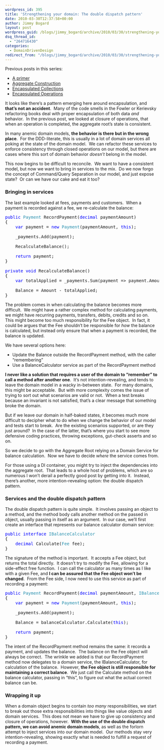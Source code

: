 ```yaml
---
wordpress_id: 395
title: 'Strengthening your domain: The double dispatch pattern'
date: 2010-03-30T12:37:58+00:00
author: Jimmy Bogard
layout: post
wordpress_guid: /blogs/jimmy_bogard/archive/2010/03/30/strengthening-your-domain-the-double-dispatch-pattern.aspx
dsq_thread_id:
  - "264716430"
categories:
  - DomainDrivenDesign
redirect_from: "/blogs/jimmy_bogard/archive/2010/03/30/strengthening-your-domain-the-double-dispatch-pattern.aspx/"
---
```

Previous posts in this series:

  * [A primer](https://lostechies.com/blogs/jimmy_bogard/archive/2010/02/03/strengthening-your-domain-a-primer.aspx)
  * [Aggregate Construction](https://lostechies.com/blogs/jimmy_bogard/archive/2010/02/23/strengthening-your-domain-aggregate-construction.aspx)
  * [Encapsulated Collections](https://lostechies.com/blogs/jimmy_bogard/archive/2010/03/10/strengthening-your-domain-encapsulated-collections.aspx)
  * [Encapsulated Operations](https://lostechies.com/blogs/jimmy_bogard/archive/2010/03/24/strengthening-your-domain-encapsulating-operations.aspx)

It looks like there’s a pattern emerging here around encapsulation, and **that’s not an accident**.&#160; Many of the code smells in the Fowler or Kerievsky refactoring books deal with proper encapsulation of both data _and_ behavior.&#160; In the previous post, we looked at closure of operations, that when an operation is completed, the aggregate root’s state is consistent.

In many anemic domain models, **the behavior is there but in the wrong place**.&#160; For the DDD-literate, this is usually in a lot of domain services all poking at the state of the domain model.&#160; We can refactor these services to enforce consistency through closed operations on our model, but there are cases where this sort of domain behavior _doesn’t_ belong in the model.

This now begins to be difficult to reconcile.&#160; We want to have a consistent model, but now we want to bring in services to the mix.&#160; Do we now forgo the concept of Command/Query Separation in our model, and just expose state?&#160; Or can we have our cake and eat it too?

### 

### Bringing in services

The last example looked at fees, payments and customers.&#160; When a payment is recorded against a fee, we re-calculate the balance:

<pre><span style="color: blue">public </span><span style="color: #2b91af">Payment </span>RecordPayment(<span style="color: blue">decimal </span>paymentAmount)
{
    <span style="color: blue">var </span>payment = <span style="color: blue">new </span><span style="color: #2b91af">Payment</span>(paymentAmount, <span style="color: blue">this</span>);

    _payments.Add(payment);

    RecalculateBalance();

    <span style="color: blue">return </span>payment;
}

<span style="color: blue">private void </span>RecalculateBalance()
{
    <span style="color: blue">var </span>totalApplied = _payments.Sum(payment =&gt; payment.Amount);
    
    Balance = Amount - totalApplied;
}</pre>

[](http://11011.net/software/vspaste)

The problem comes in when calculating the balance becomes more difficult.&#160; We might have a rather complex method for calculating payments, we might have recurring payments, transfers, debits, credits and so on.&#160; This might become too much responsibility for the Fee object.&#160; In fact, it could be argues that the Fee shouldn’t be responsible for _how_ the balance is calculated, but instead only ensure that when a payment is recorded, the balance is updated.

We have several options here:

  * Update the Balance outside the RecordPayment method, with the caller “remembering”
  * Use a BalanceCalculator service as part of the RecordPayment method

**I never like a solution that requires a user of the domain to “remember” to call a method after another one**.&#160; It’s not intention-revealing, and tends to leave the domain model in a wacky in-between state.&#160; For many domains, this might be acceptable.&#160; But with more complexity comes the issue of trying to sort out what scenarios are valid or not.&#160; When a test breaks because an invariant is not satisfied, that’s a clear message that something broke the domain.

But if we leave our domain in half-baked states, it becomes much more difficult to decipher what to do when we change the behavior of our model and tests start to break.&#160; Are the existing scenarios supported, or are they just around?&#160; In the case of the latter, that’s where you start to see more defensive coding practices, throwing exceptions, gut-check asserts and so on.

So we decide to go with the Aggregate Root relying on a Domain Service for balance calculation.&#160; Now we have to decide _where_ the service comes from.

For those using a DI container, you might try to inject the dependencies into the aggregate root.&#160; That leads to a whole host of problems, which are so numerous I won’t derail a perfectly good post by getting into it.&#160; Instead, there’s another, more intention-revealing option: the double dispatch pattern.

### Services and the double dispatch pattern

The double dispatch pattern is quite simple.&#160; It involves passing an object to a method, and the method body calls another method on the passed in object, usually passing in itself as an argument.&#160; In our case, we’ll first create an interface that represents our balance calculator domain service:

<pre><span style="color: blue">public interface </span><span style="color: #2b91af">IBalanceCalculator
</span>{
    <span style="color: blue">decimal </span>Calculate(<span style="color: #2b91af">Fee </span>fee);
}</pre>

[](http://11011.net/software/vspaste)

The signature of the method is important.&#160; It accepts a Fee object, but returns the total directly.&#160; It doesn’t try to modify the Fee, allowing for a side-effect free function.&#160; I can call the calculator as many times as I like with a given Fee, and **I can be assured that the Fee object won’t be changed**.&#160; From the Fee side, I now need to use this service as part of recording a payment:

<pre><span style="color: blue">public </span><span style="color: #2b91af">Payment </span>RecordPayment(<span style="color: blue">decimal </span>paymentAmount, <span style="color: #2b91af">IBalanceCalculator </span>balanceCalculator)
{
    <span style="color: blue">var </span>payment = <span style="color: blue">new </span><span style="color: #2b91af">Payment</span>(paymentAmount, <span style="color: blue">this</span>);

    _payments.Add(payment);

    Balance = balanceCalculator.Calculate(<span style="color: blue">this</span>);

    <span style="color: blue">return </span>payment;
}</pre>

[](http://11011.net/software/vspaste)

The intent of the RecordPayment method remains the same: it records a payment, and updates the balance.&#160; The balance on the Fee object will always be correct.&#160; The wrinkle we added is that our RecordPayment method now delegates to a domain service, the IBalanceCalculator, for calculation of the balance.&#160; However, **the Fee object is still responsible for maintaining a correct balance**.&#160; We just call the Calculate method on the balance calculator, passing in “this”, to figure out what the actual correct balance can be.

### Wrapping it up

When a domain object begins to contain _too many_ responsibilities, we start to break out those extra responsibilities into things like value objects and domain services.&#160; This does not mean we have to give up consistency and closure of operations, however.&#160; **With the use of the double dispatch pattern, we can avoid anemic domain models**, as well as the forlorn attempt to inject services into our domain model.&#160; Our methods stay very intention-revealing, showing exactly what is needed to fulfill a request of recording a payment.